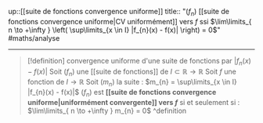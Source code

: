 up::[[suite de fonctions convergence uniforme]] 
title:: "$(f_{n})$ [[suite de fonctions convergence uniforme|CV uniformément]] vers $f$ ssi $\lim\limits_{ n \to +\infty } \left(  \sup\limits_{x \in I} |f_{n}(x) - f(x)| \right) = 0$"
#maths/analyse 

---

> [!definition] convergence uniforme d'une suite de fonctions par $|f_{n}(x) - f(x)|$
> Soit $(f_{n})$ une [[suite de fonctions]] de $I \subset \mathbb{R} \to \mathbb{R}$
> Soit $f$ une fonction de $I \to \mathbb{R}$
> Soit $(m_{n})$ la suite : $m_{n} = \sup\limits_{x \in I} |f_{n}(x) - f(x)|$
> $(f_{n})$ est **[[suite de fonctions convergence uniforme|uniformément convergente]] vers $f$** si et seulement si :
> $\lim\limits_{ n \to +\infty } m_{n} = 0$
^definition

